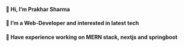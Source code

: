 #### 👋 Hi, I’m Prakhar Sharma<br>
#### 👀 I’m a Web-Developer and interested in latest tech<br>
#### 🌱 Have experience working on MERN stack, nextjs and springboot <br>
 



